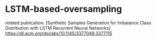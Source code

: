 # LSTM-based-oversampling

related publication:
[Synthetic Samples Generation for Imbalance Class Distribution with LSTM Recurrent Neural Networks] https://dl.acm.org/doi/abs/10.1145/3377049.3377115

